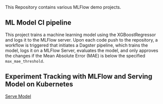 This Repository contains various MLFlow demo projects.

## ML Model CI pipeline

This project trains a machine learning model using the XGBoostRegressor and logs it to the MLFlow server. Upon each code push to the repository, a workflow is triggered that initiates a Dagster pipeline, which trains the model, logs it on a MLFlow Server, evaluates the model, and only approves the changes if the Mean Absolute Error (MAE) is below the specified ```max_mae_threshold```.

## Experiment Tracking with MLFlow and Serving Model on Kubernetes
[Serve Model](https://github.com/supreetshm947/MLFlowDemo/edit/master/serve_model)
